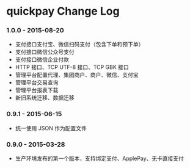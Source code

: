 quickpay Change Log
=====================

### 1.0.0 - 2015-08-20

* 支付接口支付宝、微信扫码支付（包含下单和预下单）
* 支付接口微信公众号支付
* 支付接口微信企业付款
* HTTP 接口、TCP UTF-8 接口、TCP GBK 接口
* 管理平台配置代理、集团商户、商户、微信、支付宝
* 管理平台交易查询
* 管理平台报表下载
* 新旧系统迁移、数据迁移


### 0.9.1 - 2015-06-15

* 统一使用 JSON 作为配置文件


### 0.9.0 - 2015-03-28

* 生产环境发布的第一个版本，支持绑定支付、ApplePay、无卡直接支付
